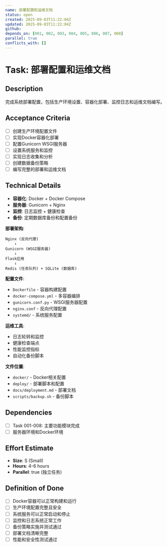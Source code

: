 ```yaml
---
name: 部署配置和运维文档
status: open
created: 2025-09-03T11:22:04Z
updated: 2025-09-03T11:22:04Z
github: 
depends_on: [001, 002, 003, 004, 005, 006, 007, 008]
parallel: true
conflicts_with: []
---
```


# Task: 部署配置和运维文档

## Description
完成系统部署配置，包括生产环境设置、容器化部署、监控日志和运维文档编写。

## Acceptance Criteria
- [ ] 创建生产环境配置文件
- [ ] 实现Docker容器化部署
- [ ] 配置Gunicorn WSGI服务器
- [ ] 设置系统服务和监控
- [ ] 实现日志收集和分析
- [ ] 创建数据备份策略
- [ ] 编写完整的部署和运维文档

## Technical Details
- **容器化**: Docker + Docker Compose
- **服务器**: Gunicorn + Nginx
- **监控**: 日志监控 + 健康检查
- **备份**: 定期数据库备份和配置备份

**部署架构**:
```
Nginx (反向代理)
    ↓
Gunicorn (WSGI服务器)
    ↓
Flask应用
    ↓
Redis (任务队列) + SQLite (数据库)
```

**配置文件**:
- `Dockerfile` - 容器构建配置
- `docker-compose.yml` - 多容器编排
- `gunicorn.conf.py` - WSGI服务器配置
- `nginx.conf` - 反向代理配置
- `systemd/` - 系统服务配置

**运维工具**:
- 日志轮转和监控
- 健康检查端点
- 性能监控指标
- 自动化备份脚本

**文件位置**:
- `docker/` - Docker相关配置
- `deploy/` - 部署脚本和配置
- `docs/deployment.md` - 部署文档
- `scripts/backup.sh` - 备份脚本

## Dependencies
- [ ] Task 001-008: 主要功能模块完成
- [ ] 服务器环境和Docker环境

## Effort Estimate
- **Size**: S (Small)
- **Hours**: 4-6 hours
- **Parallel**: true (独立任务)

## Definition of Done
- [ ] Docker容器可以正常构建和运行
- [ ] 生产环境配置完整且安全
- [ ] 系统服务可以正常启动和停止
- [ ] 监控和日志系统正常工作
- [ ] 备份策略实施并测试通过
- [ ] 部署文档清晰完整
- [ ] 性能和安全性测试通过